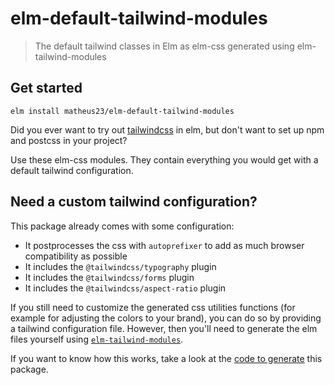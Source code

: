 # elm-default-tailwind-modules

> The default tailwind classes in Elm as elm-css generated using elm-tailwind-modules

## Get started

```
elm install matheus23/elm-default-tailwind-modules
```

Did you ever want to try out [tailwindcss](https://tailwindcss.com) in elm, but don't want to set up npm and postcss in your project?

Use these elm-css modules. They contain everything you would get with a default tailwind configuration.

## Need a custom tailwind configuration?

This package already comes with some configuration:

* It postprocesses the css with `autoprefixer` to add as much browser compatibility as possible
* It includes the `@tailwindcss/typography` plugin
* It includes the `@tailwindcss/forms` plugin
* It includes the `@tailwindcss/aspect-ratio` plugin

If you still need to customize the generated css utilities functions (for example for adjusting the colors to your brand), you can do so by providing a tailwind configuration file. However, then you'll need to generate the elm files yourself using [`elm-tailwind-modules`](https://github.com/matheus23/elm-tailwind-modules).

If you want to know how this works, take a look at the [code to generate](https://github.com/matheus23/elm-default-tailwind-modules/blob/main/generate.js) this package.
